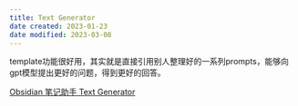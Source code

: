 ```yaml
---
title: Text Generator
date created: 2023-01-23
date modified: 2023-03-08
---
```


template功能很好用，其实就是直接引用别人整理好的一系列prompts，能够向gpt模型提出更好的问题，得到更好的回答。

[Obsidian 笔记助手 Text Generator](https://pepcn.com/gtd/obsidian-bi-ji-zhu-shou-text-generator)
